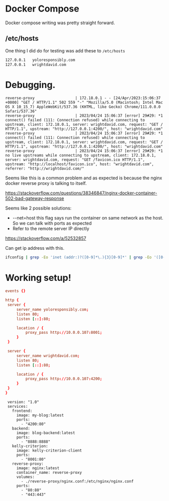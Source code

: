 # Docker Compose
Docker compose writing was pretty straight forward.

## /etc/hosts
One thing I did do for testing was add these to `/etc/hosts`

```txt
127.0.0.1   yoloresponsibly.com
127.0.0.1   wrightdavid.com
```

# Debugging.

```log
reverse-proxy                  | 172.18.0.1 - - [24/Apr/2023:15:06:37 +0000] "GET / HTTP/1.1" 502 559 "-" "Mozilla/5.0 (Macintosh; Intel Mac OS X 10_15_7) AppleWebKit/537.36 (KHTML, like Gecko) Chrome/111.0.0.0 Safari/537.36"
reverse-proxy                  | 2023/04/24 15:06:37 [error] 29#29: *1 connect() failed (111: Connection refused) while connecting to upstream, client: 172.18.0.1, server: wrightdavid.com, request: "GET / HTTP/1.1", upstream: "http://127.0.0.1:4200/", host: "wrightdavid.com"
reverse-proxy                  | 2023/04/24 15:06:37 [error] 29#29: *1 connect() failed (111: Connection refused) while connecting to upstream, client: 172.18.0.1, server: wrightdavid.com, request: "GET / HTTP/1.1", upstream: "http://127.0.0.1:4200/", host: "wrightdavid.com"
reverse-proxy                  | 2023/04/24 15:06:37 [error] 29#29: *1 no live upstreams while connecting to upstream, client: 172.18.0.1, server: wrightdavid.com, request: "GET /favicon.ico HTTP/1.1", upstream: "http://localhost/favicon.ico", host: "wrightdavid.com", referrer: "http://wrightdavid.com/"
```

Seems like this is a common problem and as expected is because the nginx docker reverse proxy is talking to itself.

https://stackoverflow.com/questions/38346847/nginx-docker-container-502-bad-gateway-response

Seems like 2 possible solutions:
* --net=host this flag says run the container on same network as the host. So we can talk with ports as expected
* Refer to the remote server IP directly

https://stackoverflow.com/a/52532857

Can get ip address with this.
```zsh
ifconfig | grep -Eo 'inet (addr:)?([0-9]*\.){3}[0-9]*' | grep -Eo '([0-9]*\.){3}[0-9]*' | grep -v '127.0.0.1' | head -n 1
```

# Working setup!

```conf
events {}

http {
 server {
     server_name yoloresponsibly.com;
     listen 80;
     listen [::]:80;

     location / {
         proxy_pass http://10.0.0.107:8001;
     }
 }

 server {
     server_name wrightdavid.com;
     listen 80;
     listen [::]:80;

     location / {
         proxy_pass http://10.0.0.107:4200;
     }
 }
}
```

```docker-compose
 version: "1.0"
 services:
   frontend:
     image: my-blog:latest
     ports:
       - "4200:80"
   backend:
     image: blog-backend:latest
     ports:
       - "8888:8888"
   kelly-criterion:
     image: kelly-criterion-client
     ports:
       - "8001:80"
   reverse-proxy:
     image: nginx:latest
     container_name: reverse-proxy
     volumes:
       - ./reverse-proxy/nginx.conf:/etc/nginx/nginx.conf
     ports:
       - "80:80"
       - "443:443"
```
